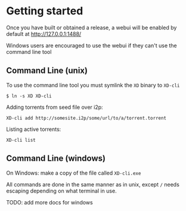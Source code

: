 # Getting started

Once you have built or obtained a release, a webui will be enabled by default at http://127.0.0.1:1488/

Windows users are encouraged to use the webui if they can't use the command line tool

## Command Line (unix)

To use the command line tool you must symlink the `XD` binary to `XD-cli`

    $ ln -s XD XD-cli

Adding torrents from seed file over i2p:

    XD-cli add http://somesite.i2p/some/url/to/a/torrent.torrent

Listing active torrents:

    XD-cli list


## Command Line (windows)

On Windows: make a copy of the file called `XD-cli.exe`

All commands are done in the same manner as in unix, except `/` needs escaping depending on what terminal in use.

TODO: add more docs for windows
